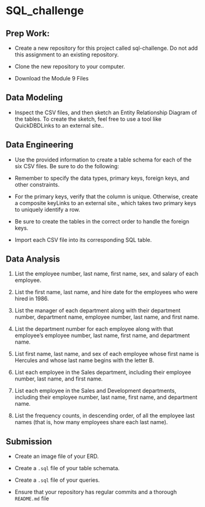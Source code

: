 # SQL_challenge

## Prep Work:

* Create a new repository for this project called sql-challenge. Do not add this assignment to an existing repository.

* Clone the new repository to your computer.

* Download the Module 9 Files


## Data Modeling

* Inspect the CSV files, and then sketch an Entity Relationship Diagram of the tables. To create the sketch, feel free to use a tool like QuickDBDLinks to an external site..


## Data Engineering

* Use the provided information to create a table schema for each of the six CSV files. Be sure to do the following:

* Remember to specify the data types, primary keys, foreign keys, and other constraints.

* For the primary keys, verify that the column is unique. Otherwise, create a composite keyLinks to an external site., which takes two primary keys to uniquely identify a row.

* Be sure to create the tables in the correct order to handle the foreign keys.

* Import each CSV file into its corresponding SQL table.


## Data Analysis
1. List the employee number, last name, first name, sex, and salary of each employee.

2. List the first name, last name, and hire date for the employees who were hired in 1986.

3. List the manager of each department along with their department number, department name, employee number, last name, and first name.

4. List the department number for each employee along with that employee’s employee number, last name, first name, and department name.

5. List first name, last name, and sex of each employee whose first name is Hercules and whose last name begins with the letter B.

6. List each employee in the Sales department, including their employee number, last name, and first name.

7. List each employee in the Sales and Development departments, including their employee number, last name, first name, and department name.

8. List the frequency counts, in descending order, of all the employee last names (that is, how many employees share each last name).


## Submission

* Create an image file of your ERD.

* Create a `.sql` file of your table schemata.

* Create a `.sql` file of your queries.

* Ensure that your repository has regular commits and a thorough `README.md` file
